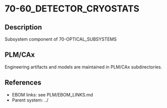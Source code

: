 # 70-60_DETECTOR_CRYOSTATS

## Description
Subsystem component of 70-OPTICAL_SUBSYSTEMS

## PLM/CAx
Engineering artifacts and models are maintained in PLM/CAx subdirectories.

## References
- EBOM links: see PLM/EBOM_LINKS.md
- Parent system: ../ 
